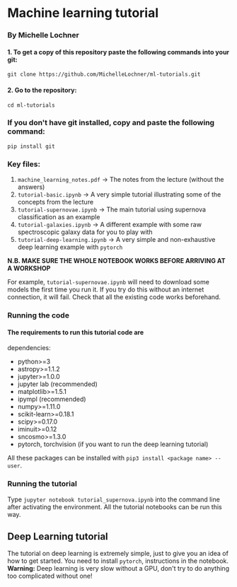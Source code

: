 # Machine learning tutorial 
### By Michelle Lochner


#### 1. To get a copy of this repository paste the following commands into your git:

``` git clone https://github.com/MichelleLochner/ml-tutorials.git ```

#### 2. Go to the repository:

``` cd ml-tutorials ```
 
### If you don't have git installed, copy and paste the following command:

``` pip install git ```

### Key files:

1. `machine_learning_notes.pdf` -> The notes from the lecture (without the answers) <br>
2. `tutorial-basic.ipynb` -> A very simple tutorial illustrating some of the concepts from the lecture
3. `tutorial-supernovae.ipynb` -> The main tutorial using supernova classification as an example
4. `tutorial-galaxies.ipynb` -> A different example with some raw spectroscopic galaxy data for you to play with
5. `tutorial-deep-learning.ipynb` -> A very simple and non-exhaustive deep learning example with `pytorch`

**N.B. MAKE SURE THE WHOLE NOTEBOOK WORKS BEFORE ARRIVING AT A WORKSHOP**

For example, `tutorial-supernovae.ipynb` will need to download some models the first time you run it. If you try do this without an internet connection, it will fail. Check that all the existing code works beforehand.

### Running the code

#### The requirements to run this tutorial code are

dependencies:
  - python>=3
  - astropy>=1.1.2
  - jupyter>=1.0.0
  - jupyter lab (recommended)
  - matplotlib>=1.5.1
  - ipympl (recommended)
  - numpy>=1.11.0
  - scikit-learn>=0.18.1
  - scipy>=0.17.0
  - iminuit>=0.12
  - sncosmo>=1.3.0
  - pytorch, torchvision (if you want to run the deep learning tutorial)

All these packages can be installed with `pip3 install <package name> --user`.

### Running the tutorial

Type `jupyter notebook tutorial_supernova.ipynb` into the command line after activating the environment. All the tutorial notebooks can be run this way.

## Deep Learning tutorial

The tutorial on deep learning is extremely simple, just to give you an idea of how to get started. You need to install `pytorch`, instructions in the notebook. **Warning:** Deep learning is very slow without a GPU, don't try to do anything too complicated without one!

